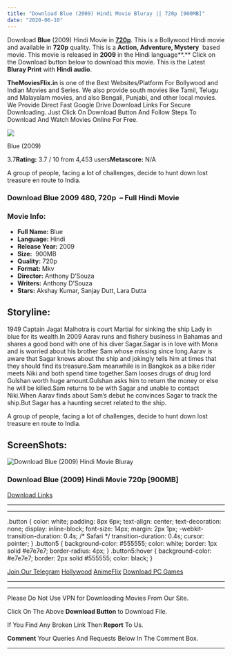 ```yaml
---
title: "Download Blue (2009) Hindi Movie Bluray || 720p [900MB]"
date: "2020-06-10"
---
```


Download **Blue** (2009) Hindi Movie in [**720p**](https://1moviesflix.com/720p-movies/). This is a Bollywood Hindi movie and available in **720p** quality. This is a **Action, Adventure, Mystery**  based movie. This movie is released in **2009** in the Hindi language**.** Click on the Download button below to download this movie. This is the Latest **Bluray Print** with **Hindi audio**.

**TheMoviesFlix.in** is one of the Best Websites/Platform For Bollywood and Indian Movies and Series. We also provide south movies like Tamil, Telugu and Malayalam movies, and also Bengali, Punjabi, and other local movies. We Provide Direct Fast Google Drive Download Links For Secure Downloading. Just Click On Download Button And Follow Steps To Download And Watch Movies Online For Free.

[![](https://m.media-amazon.com/images/M/MV5BNjhmNDM2ZWUtYzRlYy00MGJiLWJkZTktNWQzYzRmYWVhNGE2XkEyXkFqcGdeQXVyNjQ2MjQ5NzM@._V1_SX300.jpg)](https://www.imdb.com/title/tt1223922/ "Blue")

Blue (2009)

3.7**Rating:** 3.7 / 10 from 4,453 users**Metascore:** N/A

A group of people, facing a lot of challenges, decide to hunt down lost treasure en route to India.

### Download Blue 2009 480, 720p  – Full Hindi Movie

### Movie Info:

- **Full Name:** Blue
- **Language:** Hindi
- **Release Year:** 2009
- **Size:**  900MB
- **Quality:** 720p
- **Format:** Mkv
- **Director:** Anthony D’Souza
- **Writers:** Anthony D’Souza
- **Stars:** Akshay Kumar, Sanjay Dutt, Lara Dutta

## Storyline:

1949 Captain Jagat Malhotra is court Martial for sinking the ship Lady in blue for its wealth.In 2009 Aarav runs and fishery business in Bahamas and shares a good bond with one of his diver Sagar.Sagar is in love with Mona and is worried about his brother Sam whose missing since long.Aarav is aware that Sagar knows about the ship and jokingly tells him at times that they should find its treasure.Sam meanwhile is in Bangkok as a bike rider meets Niki and both spend time together.Sam looses drugs of drug lord Gulshan worth huge amount.Gulshan asks him to return the money or else he will be killed.Sam returns to be with Sagar and unable to contact Niki.When Aarav finds about Sam’s debut he convinces Sagar to track the ship.But Sagar has a haunting secret related to the ship.

A group of people, facing a lot of challenges, decide to hunt down lost treasure en route to India.

## ScreenShots:

![Download Blue (2009) Hindi Movie Bluray](https://i.imgur.com/21O5hSA.jpg)

### Download Blue (2009) Hindi Movie 720p \[900MB\] 

[Download Links](https://1moviesflix.com?a270777880=d2pkU1ltSEYzV0JwRzBrVHZTU3dOdHI0amorbWliN01xMWc2dnJGNzEzanZmcEpDWitRc0VpdEx1K3V3Y0o3bno3Z2VwSXJRSGdWNU45S1ZxRUkyU2NsSkdsLzMveGRES3prZVR1RkE5dVU9)

* * *

* * *

.button { color: white; padding: 8px 6px; text-align: center; text-decoration: none; display: inline-block; font-size: 14px; margin: 2px 1px; -webkit-transition-duration: 0.4s; /\* Safari \*/ transition-duration: 0.4s; cursor: pointer; } .button5 { background-color: #555555; color: white; border: 1px solid #e7e7e7; border-radius: 4px; } .button5:hover { background-color: #e7e7e7; border: 2px solid #555555; color: black; }

[Join Our Telegram](http://gdrivepro.xyz/join.php) [Hollywood](https://moviesverse.com/) [AnimeFlix](https://animeflix.in/) [Download PC Games](https://gamesflix.net/)  

* * *

* * *

  

Please Do Not Use VPN for Downloading Movies From Our Site.

Click On The Above **Download Button** to Download File.

If You Find Any Broken Link Then **Report** To Us.

**Comment** Your Queries And Requests Below In The Comment Box.

* * *
